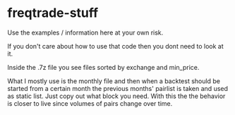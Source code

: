 # freqtrade-stuff
Use the examples / information here at your own risk.

If you don't care about how to use that code then you dont need to look at it.

Inside the .7z file you see files sorted by exchange and min_price.

What I mostly use is the monthly file and then when a backtest should be started from a certain month the previous months' pairlist is taken and used as static list. Just copy out what block you need.
With this the the behavior is closer to live since volumes of pairs change over time.
